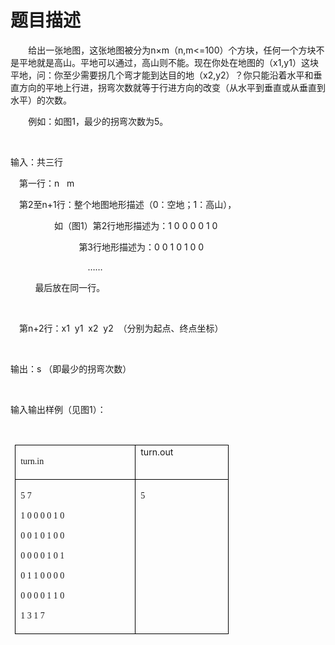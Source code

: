 # 题目描述


<p style="text-indent:21.2100pt;">
	给出一张地图，这张地图被分为n×m（n,m&lt;=100）个方块，任何一个方块不是平地就是高山。平地可以通过，高山则不能。现在你处在地图的（x1,y1）这块平地，问：你至少需要拐几个弯才能到达目的地（x2,y2）？你只能沿着水平和垂直方向的平地上行进，拐弯次数就等于行进方向的改变（从水平到垂直或从垂直到水平）的次数。
</p>
<p style="text-indent:21.2100pt;">
	例如：如图1，最少的拐弯次数为5。
</p>
<p style="text-indent:21.2100pt;">
	<img src="/upload/image/20121008/20121008093350_39927.png" alt=""/><br/>
       
</p>
<p>
	输入：共三行
</p>
<p style="text-indent:10.5000pt;">
	第一行：n   m
</p>
<p style="text-indent:10.5000pt;">
	第2至n+1行：整个地图地形描述（0：空地；1：高山），
</p>
<p style="text-indent:52.5000pt;">
	如（图1）第2行地形描述为：1 0 0 0 0 1 0
</p>
<p style="text-indent:52.5000pt;">
	          第3行地形描述为：0 0 1 0 1 0 0
</p>
<p style="text-indent:63.0000pt;">
	          ……
</p>
<p>
	          最后放在同一行。
</p>
<p style="text-indent:42.0000pt;">
	          
</p>
<p style="text-indent:10.5000pt;">
	第n+2行：x1  y1  x2  y2  （分别为起点、终点坐标）
</p>
<p style="text-indent:10.5000pt;">
	<br/>
</p>
<p>
	输出：s （即最少的拐弯次数）
</p>
<p>
	<br/>
</p>
<p>
	输入输出样例（见图1）：
</p>
<p>
	<br/>
</p>
<table style="padding:0pt 5.4pt;">
	<tbody>
		<tr>
			<td width="175" valign="top" style="border:0.5000pt solid #000000;">
				<p>
					<span style="font-size:10.5000pt;font-family:&#39;宋体&#39;;">turn.in</span><span style="font-size:10.5000pt;font-family:&#39;宋体&#39;;"></span>
				</p>
			</td>
			<td width="132" valign="top" style="border:0.5000pt solid #000000;">
				<span style="font-size:14.166666030883789px;line-height:17.5px;">turn.out</span>
			</td>
		</tr>
		<tr>
			<td width="175" valign="top" style="border:0.5000pt solid #000000;">
				<p>
					<span style="font-size:10.5000pt;font-family:&#39;宋体&#39;;">5 7</span><span style="font-size:10.5000pt;font-family:&#39;宋体&#39;;"></span>
				</p>
				<p>
					<span style="font-size:10.5000pt;font-family:&#39;宋体&#39;;">1 0 0 0 0 1 0 </span><span style="font-size:10.5000pt;font-family:&#39;宋体&#39;;"></span>
				</p>
				<p>
					<span style="font-size:10.5000pt;font-family:&#39;宋体&#39;;">0 0 1 0 1 0 0 </span><span style="font-size:10.5000pt;font-family:&#39;宋体&#39;;"></span>
				</p>
				<p>
					<span style="font-size:10.5000pt;font-family:&#39;宋体&#39;;">0 0 0 0 1 0 1 </span><span style="font-size:10.5000pt;font-family:&#39;宋体&#39;;"></span>
				</p>
				<p>
					<span style="font-size:10.5000pt;font-family:&#39;宋体&#39;;">0 1 1 0 0 0 0 </span><span style="font-size:10.5000pt;font-family:&#39;宋体&#39;;"></span>
				</p>
				<p>
					<span style="font-size:10.5000pt;font-family:&#39;宋体&#39;;">0 0 0 0 1 1 0</span><span style="font-size:10.5000pt;font-family:&#39;宋体&#39;;"></span>
				</p>
				<p>
					<span style="font-size:10.5000pt;font-family:&#39;宋体&#39;;">1 3 1 7</span><span style="font-size:10.5000pt;font-family:&#39;宋体&#39;;"></span>
				</p>
			</td>
			<td width="132" valign="top" style="border:0.5000pt solid #000000;">
				<p>
					<span style="font-size:10.5000pt;font-family:&#39;宋体&#39;;">5</span><span style="font-size:10.5000pt;font-family:&#39;宋体&#39;;"></span>
				</p>
			</td>
		</tr>
	</tbody>
</table>
<p>
	<br/>
</p>
